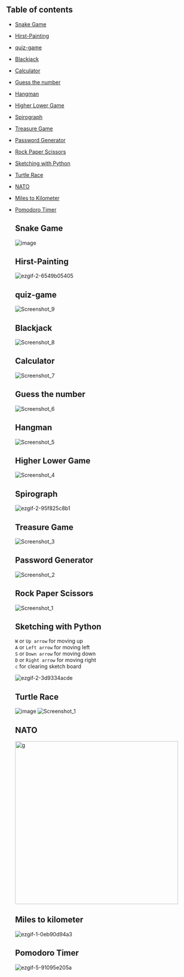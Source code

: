 ## Table of contents
<ul>
   <li>
  
  [Snake Game](https://github.com/Montekkundan/python-learning#Snake-Game)
  </li>
  <li>
  
  [Hirst-Painting](https://github.com/Montekkundan/python-learning#hirst-painting)
  </li>
  <li>
  
  [quiz-game](https://github.com/Montekkundan/python-learning#quiz-game)
  </li>
  <li>
  
  [Blackjack](https://github.com/Montekkundan/python-learning#blackjack)
  </li>
  <li>
  
  [Calculator](https://github.com/Montekkundan/python-learning#calculator)
  </li>
  <li>
  
  [Guess the number](https://github.com/Montekkundan/python-learning#guess-the-number)
  </li>
  <li>
  
  [Hangman](https://github.com/Montekkundan/python-learning#hangman)
  </li>
  <li>
  
  [Higher Lower Game](https://github.com/Montekkundan/python-learning#higher-lower-game)
  </li>
  <li>
    
  [Spirograph](https://github.com/Montekkundan/python-learning#spirograph)
  </li>
  <li>
  
  [Treasure Game](https://github.com/Montekkundan/python-learning#treasure-game)
  </li>
  <li>
  
  [Password Generator](https://github.com/Montekkundan/python-learning#password-generator)
  </li>
  <li>
  
  [Rock Paper Scissors](https://github.com/Montekkundan/python-learning#rock-paper-scissors)
  </li>
   <li>
  
  [Sketching with Python](https://github.com/Montekkundan/python-learning#sketching-with-python)
  </li>
  <li>
    
   [Turtle Race](https://github.com/Montekkundan/python-learning#turtle-race)
  </li>
  <li>
    
   [NATO](https://github.com/Montekkundan/python-learning#NATO)
  </li>
  <li>
    
   [Miles to Kilometer](https://github.com/Montekkundan/python-learning#Miles-to-kilometer)
  </li>
   <li>
    
   [Pomodoro Timer](https://github.com/Montekkundan/python-learning#Pomodoro-Timer)
  </li>
  
  

## Snake Game
  
![image](https://user-images.githubusercontent.com/87750128/152292911-430ed069-6463-44e4-a42c-8010510bfd36.gif)  

  
## Hirst-Painting
![ezgif-2-6549b05405](https://user-images.githubusercontent.com/87750128/152089711-8156a6f3-6b6c-4fc5-8e74-81d12598641b.gif)


## quiz-game
![Screenshot_9](https://user-images.githubusercontent.com/87750128/152089170-347a65fb-560c-409a-a337-427130fc079b.png)

## Blackjack
![Screenshot_8](https://user-images.githubusercontent.com/87750128/152089166-c2349346-f367-4e68-9662-501b68708b0c.png)

## Calculator
![Screenshot_7](https://user-images.githubusercontent.com/87750128/152089155-c9ce39fb-17be-45d3-982e-bb59d323763e.png)

## Guess the number
![Screenshot_6](https://user-images.githubusercontent.com/87750128/152089149-41fc4bea-a118-42c7-a66c-286011f2a908.png)

## Hangman
![Screenshot_5](https://user-images.githubusercontent.com/87750128/152089134-652b28ff-80ae-4a71-b8c3-30b591745879.png)

## Higher Lower Game
![Screenshot_4](https://user-images.githubusercontent.com/87750128/152089118-3979b357-43e8-4020-8c97-28059cff6124.png)

## Spirograph
![ezgif-2-95f825c8b1](https://user-images.githubusercontent.com/87750128/152091511-377c115b-3c21-4cad-ade2-2d285a6996d4.gif)


## Treasure Game
![Screenshot_3](https://user-images.githubusercontent.com/87750128/152089097-a079c75e-b713-4ff9-a4a3-4001b1440cd0.png)

## Password Generator
![Screenshot_2](https://user-images.githubusercontent.com/87750128/152089082-e06f43c7-e750-457c-93ee-bb80baecd825.png)

## Rock Paper Scissors
![Screenshot_1](https://user-images.githubusercontent.com/87750128/152089050-135749bb-43f5-4805-aef8-ae26d4bfc65b.png)

## Sketching with Python
`W` or `Up arrow` for moving up <br>
`A` or `Left arrow` for moving left <br>
`S` or `Down arrow` for moving down <br>
`D` or `Right arrow` for moving right <br>
`c` for clearing sketch board 
<br>

![ezgif-2-3d9334acde](https://user-images.githubusercontent.com/87750128/152091520-76ffd695-009f-4794-b51e-e783d7e7f73b.gif)
  
## Turtle Race
  ![image](https://user-images.githubusercontent.com/87750128/152291766-7dd1d167-ae08-49c6-ba81-cf1f44d9acb9.gif)
![Screenshot_1](https://user-images.githubusercontent.com/87750128/152291769-8df141fe-fdf3-4469-911b-8b52a0ad2359.png)

## NATO
  
  <img width="436" alt="g" src="https://user-images.githubusercontent.com/87750128/157482230-53e6fd7a-c7db-4b07-a2ac-40254cb3a747.png">
  
  
## Miles to kilometer

![ezgif-1-0eb90d94a3](https://user-images.githubusercontent.com/87750128/157700271-fdeb8a5e-1885-4524-9752-cebbd4df8da4.gif)

  
## Pomodoro Timer
  ![ezgif-5-91095e205a](https://user-images.githubusercontent.com/87750128/158017439-fb7fbca5-b22a-4ef1-a5cf-bb82c2973015.gif)

